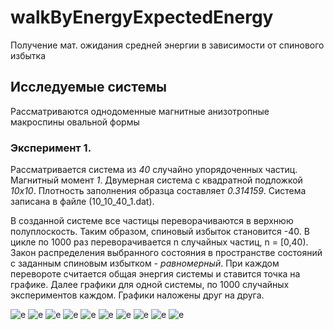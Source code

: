 # walkByEnergyExpectedEnergy
Получение мат. ожидания средней энергии в зависимости от спинового избытка

## Исследуемые системы
Рассматриваются однодоменные магнитные анизотропные макроспины овальной формы

### Эксперимент 1.
Рассматривается система из *40* случайно упорядоченных частиц.
Магнитный момент *1*.
Двумерная система с квадратной подложкой *10х10*.
Плотность заполнения образца составляет *0.314159*.
Система записана в файле (10_10_40_1.dat).

В созданной системе все частицы переворачиваются в верхнюю полуплоскость.
Таким образом, спиновый избыток становится -40.
В цикле по 1000 раз переворачивается n случайных частиц, n = [0,40).
Закон распределения выбранного состояния в пространстве состояний с заданным спиновым избытком - *равномерный*.
При каждом перевороте считается общая энергия системы и ставится точка на графике.
Далее графики для одной системы, по 1000 случайных экспериментов каждом.
Графики наложены друг на друга.

![e](e1.png)
![e](e2.png)
![e](e3.png)
![e](e4.png)
![e](e5.png)
![e](e6.png)
![e](e7.png)
![e](e8.png)
![e](e9.png)
![e](e10.png)

